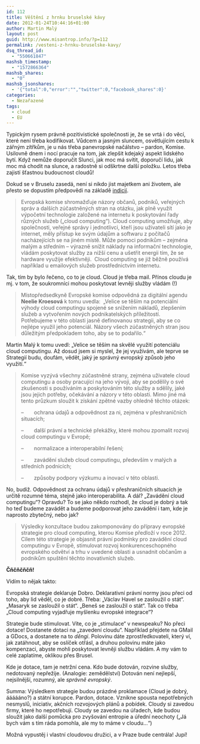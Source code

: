 ```yaml
---
id: 112
title: Věštění z hrnku bruselské kávy
date: 2012-01-24T10:44:16+01:00
author: Martin Malý
layout: post
guid: http://www.misantrop.info/?p=112
permalink: /vesteni-z-hrnku-bruselske-kavy/
dsq_thread_id:
  - "550661847"
mashsb_timestamp:
  - "1572866364"
mashsb_shares:
  - "0"
mashsb_jsonshares:
  - '{"total":0,"error":"","twitter":0,"facebook_shares":0}'
categories:
  - Nezařazené
tags:
  - cloud
  - EU
---
```

Typickým rysem právně pozitivistické společnosti je, že se vrtá i do věcí, které není třeba kodifikovat. Vůdcem a jasným sluncem, osvětlujícím cestu k zářným zítřkům, je u nás třeba panevropské načálstvo &#8211; pardon, Komise. Usilovně dnem i nocí pracuje na tom, jak zlepšit kdejaký aspekt lidského bytí. Když nemůže doporučit Slunci, jak moc má svítit, doporučí lidu, jak moc má chodit na slunce, a radostně si odškrtne další položku. Letos třeba zajistí šťastnou budoucnost cloudů!

<!--more-->

Dokud se v Bruselu zasedá, není si nikdo jist majetkem ani životem, ale přesto se dopustím předpovědi na základě [indicií](http://ec.europa.eu/ceskarepublika/press/press_releases/11_575_cs.htm).

> Evropská komise shromažďuje názory občanů, podniků, veřejných správ a dalších zúčastněných stran na otázku, jak plně využít výpočetní technologie založené na internetu k poskytování řady různých služeb („cloud computing“). Cloud computing umožňuje, aby společnosti, veřejné správy i jednotlivci, kteří jsou uživateli sítí jako je internet, měly přístup ke svým údajům a softwaru z počítačů nacházejících se na jiném místě. Může pomoci podnikům – zejména malým a středním – výrazně snížit náklady na informační technologie, vládám poskytovat služby za nižší cenu a ušetřit energii tím, že se hardware využije efektivněji.  Cloud computing se již běžně používá například u emailových služeb prostřednictvím internetu.

Tak, tím by bylo řečeno, co to je cloud. Cloud je třeba mail. Přínos cloudu je mj. v tom, že soukromníci mohou poskytovat levněji služby vládám (!)

> Místopředsedkyně Evropské komise odpovědná za digitální agendu **Neelie Kroesová** k tomu uvedla:  „Velice se těším na potenciální výhody cloud computingu spojené se snížením nákladů, zlepšením služeb a vytvořením nových podnikatelských příležitostí.  Potřebujeme v této oblasti jasně definovanou strategii, aby se co nejlépe využil jeho potenciál. Názory všech zúčastněných stran jsou důležitým předpokladem toho, aby se to podařilo.“

Martin Malý k tomu uvedl: &#8222;Velice se těším na skvělé využití potenciálu cloud computingu. Až dosud jsem si myslel, že jej využívám, ale teprve se Strategií budu, doufám, vědět, jaký je správný evropský způsob jeho využití.&#8220;

> Komise vyzývá všechny zúčastněné strany, zejména uživatele cloud computingu a osoby pracující na jeho vývoji, aby se podělily o své zkušenosti s používáním a poskytováním této služby a sdělily, jaké jsou jejich potřeby, očekávání a názory v této oblasti. Mimo jiné má tento průzkum sloužit k získání zpětné vazby ohledně těchto otázek:
> 
> &#8211;       ochrana údajů a odpovědnost za ni, zejména v přeshraničních situacích;
> 
> &#8211;       další právní a technické překážky, které mohou zpomalit rozvoj cloud computingu v Evropě;
> 
> &#8211;       normalizace a interoperabilní řešení;
> 
> &#8211;       zavádění služeb cloud computingu, především v malých a středních podnicích;
> 
> &#8211;       způsoby podpory výzkumu a inovací v této oblasti.

No, budiž. Odpovědnost za ochranu údajů v přeshraničních situacích je určitě rozumné téma, stejně jako interoperabilita. A dál? &#8222;Zavádění cloud computingu&#8220;? Opravdu? To se jako někdo rozhodl, že cloud je dobrý a tak ho teď budeme zavádět a budeme podporovat jeho zavádění i tam, kde je naprosto zbytečný, nebo jak?

> Výsledky konzultace budou zakomponovány do přípravy evropské strategie pro cloud computing, kterou Komise předloží v roce 2012. Cílem této strategie je objasnit právní podmínky pro zavádění cloud computingu v Evropě, stimulovat rozvoj konkurenceschopného evropského odvětví a trhu v uvedené oblasti a usnadnit občanům a podnikům spuštění těchto inovativních služeb.

**Čňčňčňčň!**

Vidím to nějak takto:

Evropská strategie deklaruje Dobro. Deklarativní právní normy jsou přeci od toho, aby lid věděl, co je dobré. Třeba: &#8222;Václav Havel se zasloužil o stát&#8220;. &#8222;Masaryk se zasloužil o stát&#8220;. &#8222;Beneš se zasloužil o stát&#8220;. Tak co třeba &#8222;Cloud computing vyjadřuje myšlenku evropské integrace&#8220;?

Strategie bude stimulovat. Víte, co je &#8222;stimulace&#8220; v newspeaku? No přeci dotace! Dostanete dotaci na &#8222;zavedení cloudu&#8220;. Například přejdete na GMail a GDocs, a dostanete na to _děngi_. Polovinu dáte zprostředkovateli, který ví, jak zatáhnout, aby se oslíček otřásl, a druhou polovinu máte jako kompenzaci, abyste mohli poskytovat levněji službu vládám. A my vám to celé zaplatíme, oklikou přes Brusel.

Kde je dotace, tam je netržní cena. Kdo bude dotován, rozvine služby, nedotovaný nepřežije. (Analogie: zemědělství) Dotován není nejlepší, nejsilnější, rozumný, ale _správně evropský_.

Summa: Výsledkem strategie budou prázdné proklamace (Cloud je dobrý, áááááno?) a státní korupce. Pardon, dotace. Vznikne spousta nepotřebných nesmyslů, iniciativ, akčních rozvojových plánů a pobídek. Cloudy si zavedou firmy, které ho nepotřebují. Cloudy se zavedou na úřadech, kde budou sloužit jako další pomůcka pro zvyšování entropie a úřední neochoty (&#8222;Já bych vám s tím ráda pomohla, ale my to máme v cloudu&#8230;&#8220;)

Možná vypustěj i vlastní cloudovou družici, a v Praze bude centrála! Jupí!